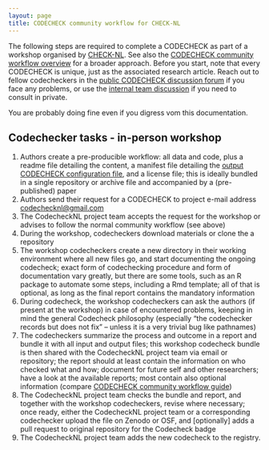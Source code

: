 ```yaml
---
layout: page
title: CODECHECK community workflow for CHECK-NL
---
```


The following steps are required to complete a CODECHECK as part of a workshop organised by [CHECK-NL](/nl/).
See also the [CODECHECK community workflow overview](/guide/community-workflow-overview) for a broader approach.
Before you start, note that every CODECHECK is unique, just as the associated research article.
Reach out to fellow codecheckers in the [public CODECHECK discussion forum](https://github.com/codecheckers/discussion/issues) if you face any problems, or use the [internal team discussion](https://github.com/orgs/codecheckers/teams/codecheckers) if you need to consult in private.

You are probably doing fine even if you digress vom this documentation.

## Codechecker tasks - in-person workshop

1. Authors create a pre-producible workflow: all data and code, plus a readme file detailing the content, a manifest file detailing the [output CODECHECK configuration file](/spec/config/1.0/), and a license file; this is ideally bundled in a single repository or archive file and accompanied by a (pre-published) paper
1. Authors send their request for a CODECHECK to project e-mail address [codechecknl@gmail.com](mailto:codechecknl@gmail.com)
1. The CodecheckNL project team accepts the request for the workshop or advises to follow the normal community workflow (see above)
1. During the workshop, codecheckers download materials or clone the a repository
1. The workshop codecheckers create a new directory in their working environment where all new files go, and start documenting the ongoing codecheck; exact form of codechecking procedure and form of documentation vary greatly, but there are some tools, such as an R package to automate some steps, including a Rmd template; all of that is optional, as long as the final report contains the mandatory information
1. During codecheck, the workshop codecheckers can ask the authors (if present at the workshop) in case of encountered problems, keeping in mind the general Codecheck philosophy (especially “the codechecker records but does not fix” – unless it is a very trivial bug like pathnames)
1. The codecheckers summarize the process and outcome in a report and bundle it with all input and output files; this workshop codecheck bundle is then shared with the CodecheckNL project team via email or repository;  the report should at least contain the information on who checked what and how; document for future self and other researchers; have a look at the available reports; most contain also optional information (compare [CODECHECK community workflow guide](/guide/community-workflow-overview)) 
1. The CodecheckNL project team checks the bundle and report, and together with the workshop codecheckers, revise where necessary; once ready, either the CodecheckNL project team or a corresponding codechecker upload the file on Zenodo or OSF, and [optionally] adds a pull request to original repository for the Codecheck badge
1. The CodecheckNL project team adds the new codecheck to the registry.
